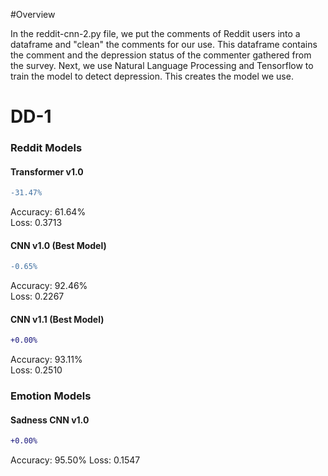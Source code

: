 #Overview

In the reddit-cnn-2.py file, we put the comments of Reddit users into a dataframe and "clean" the comments for our use. This dataframe contains the comment and the depression status of the commenter gathered from the survey. Next, we use Natural Language Processing and Tensorflow to train the model to detect depression. This creates the model we use.



# DD-1


### Reddit Models

#### Transformer v1.0

```diff
-31.47%
```

Accuracy: 61.64% </br>
Loss: 0.3713 </br>

#### CNN v1.0 (Best Model)

```diff
-0.65%
```

Accuracy: 92.46% </br>
Loss: 0.2267 </br>

#### CNN v1.1 (Best Model)

```diff
+0.00%
```

Accuracy: 93.11% </br>
Loss: 0.2510 </br>

### Emotion Models

#### Sadness CNN v1.0

```diff
+0.00%
```

Accuracy: 95.50%
Loss: 0.1547
